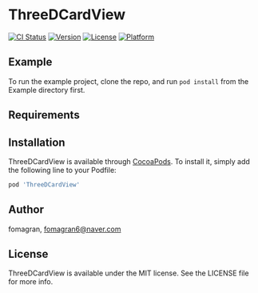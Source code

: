 # ThreeDCardView

[![CI Status](https://img.shields.io/travis/fomagran/ThreeDCardView.svg?style=flat)](https://travis-ci.org/fomagran/ThreeDCardView)
[![Version](https://img.shields.io/cocoapods/v/ThreeDCardView.svg?style=flat)](https://cocoapods.org/pods/ThreeDCardView)
[![License](https://img.shields.io/cocoapods/l/ThreeDCardView.svg?style=flat)](https://cocoapods.org/pods/ThreeDCardView)
[![Platform](https://img.shields.io/cocoapods/p/ThreeDCardView.svg?style=flat)](https://cocoapods.org/pods/ThreeDCardView)

## Example

To run the example project, clone the repo, and run `pod install` from the Example directory first.

## Requirements

## Installation

ThreeDCardView is available through [CocoaPods](https://cocoapods.org). To install
it, simply add the following line to your Podfile:

```ruby
pod 'ThreeDCardView'
```

## Author

fomagran, fomagran6@naver.com

## License

ThreeDCardView is available under the MIT license. See the LICENSE file for more info.
